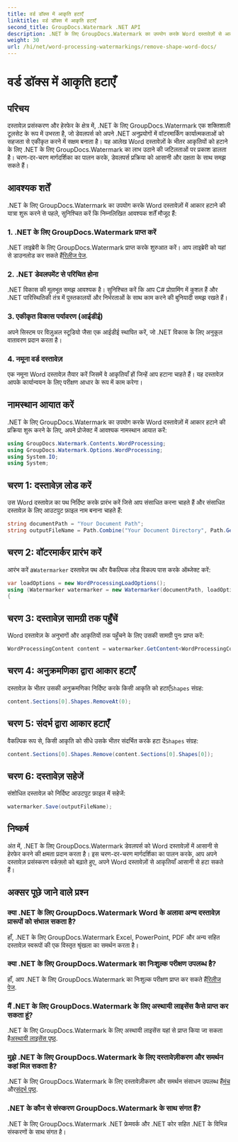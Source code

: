 ```yaml
---
title: वर्ड डॉक्स में आकृति हटाएँ
linktitle: वर्ड डॉक्स में आकृति हटाएँ
second_title: GroupDocs.Watermark .NET API
description: .NET के लिए GroupDocs.Watermark का उपयोग करके Word दस्तावेज़ों से आकृतियाँ हटाने का तरीका जानें। आसान, कुशल और शक्तिशाली दस्तावेज़ हेरफेर।
weight: 30
url: /hi/net/word-processing-watermarkings/remove-shape-word-docs/
---
```


# वर्ड डॉक्स में आकृति हटाएँ

## परिचय
दस्तावेज़ प्रसंस्करण और हेरफेर के क्षेत्र में, .NET के लिए GroupDocs.Watermark एक शक्तिशाली टूलसेट के रूप में उभरता है, जो डेवलपर्स को अपने .NET अनुप्रयोगों में वॉटरमार्किंग कार्यात्मकताओं को सहजता से एकीकृत करने में सक्षम बनाता है। यह आलेख Word दस्तावेज़ों के भीतर आकृतियों को हटाने के लिए .NET के लिए GroupDocs.Watermark का लाभ उठाने की जटिलताओं पर प्रकाश डालता है। चरण-दर-चरण मार्गदर्शिका का पालन करके, डेवलपर्स प्रक्रिया को आसानी और दक्षता के साथ समझ सकते हैं।
## आवश्यक शर्तें
.NET के लिए GroupDocs.Watermark का उपयोग करके Word दस्तावेज़ों में आकार हटाने की यात्रा शुरू करने से पहले, सुनिश्चित करें कि निम्नलिखित आवश्यक शर्तें मौजूद हैं:
### 1. .NET के लिए GroupDocs.Watermark प्राप्त करें
 .NET लाइब्रेरी के लिए GroupDocs.Watermark प्राप्त करके शुरुआत करें। आप लाइब्रेरी को यहां से डाउनलोड कर सकते हैं[रिलीज पेज](https://releases.groupdocs.com/Watermark/net/).
### 2. .NET डेवलपमेंट से परिचित होना
.NET विकास की मूलभूत समझ आवश्यक है। सुनिश्चित करें कि आप C# प्रोग्रामिंग में कुशल हैं और .NET पारिस्थितिकी तंत्र में पुस्तकालयों और निर्भरताओं के साथ काम करने की बुनियादी समझ रखते हैं।
### 3. एकीकृत विकास पर्यावरण (आईडीई)
अपने सिस्टम पर विज़ुअल स्टूडियो जैसा एक आईडीई स्थापित करें, जो .NET विकास के लिए अनुकूल वातावरण प्रदान करता है। 
### 4. नमूना वर्ड दस्तावेज़
एक नमूना Word दस्तावेज़ तैयार करें जिसमें वे आकृतियाँ हों जिन्हें आप हटाना चाहते हैं। यह दस्तावेज़ आपके कार्यान्वयन के लिए परीक्षण आधार के रूप में काम करेगा।

## नामस्थान आयात करें
.NET के लिए GroupDocs.Watermark का उपयोग करके Word दस्तावेज़ों में आकार हटाने की प्रक्रिया शुरू करने के लिए, अपने प्रोजेक्ट में आवश्यक नामस्थान आयात करें:
```csharp
using GroupDocs.Watermark.Contents.WordProcessing;
using GroupDocs.Watermark.Options.WordProcessing;
using System.IO;
using System;
```
## चरण 1: दस्तावेज़ लोड करें
उस Word दस्तावेज़ का पथ निर्दिष्ट करके प्रारंभ करें जिसे आप संसाधित करना चाहते हैं और संसाधित दस्तावेज़ के लिए आउटपुट फ़ाइल नाम बनाना चाहते हैं:
```csharp
string documentPath = "Your Document Path";
string outputFileName = Path.Combine("Your Document Directory", Path.GetFileName(documentPath));
```
## चरण 2: वॉटरमार्कर प्रारंभ करें
 आरंभ करें a`Watermarker` दस्तावेज़ पथ और वैकल्पिक लोड विकल्प पास करके ऑब्जेक्ट करें:
```csharp
var loadOptions = new WordProcessingLoadOptions();
using (Watermarker watermarker = new Watermarker(documentPath, loadOptions))
{
```
## चरण 3: दस्तावेज़ सामग्री तक पहुँचें
Word दस्तावेज़ के अनुभागों और आकृतियों तक पहुँचने के लिए उसकी सामग्री पुनः प्राप्त करें:
```csharp
WordProcessingContent content = watermarker.GetContent<WordProcessingContent>();
```
## चरण 4: अनुक्रमणिका द्वारा आकार हटाएँ
 दस्तावेज़ के भीतर उसकी अनुक्रमणिका निर्दिष्ट करके किसी आकृति को हटाएँ`Shapes` संग्रह:
```csharp
content.Sections[0].Shapes.RemoveAt(0);
```
## चरण 5: संदर्भ द्वारा आकार हटाएँ
 वैकल्पिक रूप से, किसी आकृति को सीधे उसके भीतर संदर्भित करके हटा दें`Shapes` संग्रह:
```csharp
content.Sections[0].Shapes.Remove(content.Sections[0].Shapes[0]);
```
## चरण 6: दस्तावेज़ सहेजें
संशोधित दस्तावेज़ को निर्दिष्ट आउटपुट फ़ाइल में सहेजें:
```csharp
watermarker.Save(outputFileName);
```

## निष्कर्ष
अंत में, .NET के लिए GroupDocs.Watermark डेवलपर्स को Word दस्तावेज़ों में आसानी से हेरफेर करने की क्षमता प्रदान करता है। इस चरण-दर-चरण मार्गदर्शिका का पालन करके, आप अपने दस्तावेज़ प्रसंस्करण वर्कफ़्लो को बढ़ाते हुए, अपने Word दस्तावेज़ों से आकृतियाँ आसानी से हटा सकते हैं।
## अक्सर पूछे जाने वाले प्रश्न
### क्या .NET के लिए GroupDocs.Watermark Word के अलावा अन्य दस्तावेज़ प्रारूपों को संभाल सकता है?
हाँ, .NET के लिए GroupDocs.Watermark Excel, PowerPoint, PDF और अन्य सहित दस्तावेज़ स्वरूपों की एक विस्तृत श्रृंखला का समर्थन करता है।
### क्या .NET के लिए GroupDocs.Watermark का निःशुल्क परीक्षण उपलब्ध है?
 हाँ, आप .NET के लिए GroupDocs.Watermark का निःशुल्क परीक्षण प्राप्त कर सकते हैं[रिलीज पेज](https://releases.groupdocs.com/).
### मैं .NET के लिए GroupDocs.Watermark के लिए अस्थायी लाइसेंस कैसे प्राप्त कर सकता हूं?
 .NET के लिए GroupDocs.Watermark के लिए अस्थायी लाइसेंस यहां से प्राप्त किया जा सकता है[अस्थायी लाइसेंस पृष्ठ](https://purchase.groupdocs.com/temporary-license/).
### मुझे .NET के लिए GroupDocs.Watermark के लिए दस्तावेज़ीकरण और समर्थन कहां मिल सकता है?
 .NET के लिए GroupDocs.Watermark के लिए दस्तावेज़ीकरण और समर्थन संसाधन उपलब्ध हैं[मंच](https://forum.groupdocs.com/c/watermark/19) और[संदर्भ पृष्ठ](https://tutorials.groupdocs.com/Watermark/net/).
### .NET के कौन से संस्करण GroupDocs.Watermark के साथ संगत हैं?
.NET के लिए GroupDocs.Watermark .NET फ्रेमवर्क और .NET कोर सहित .NET के विभिन्न संस्करणों के साथ संगत है।